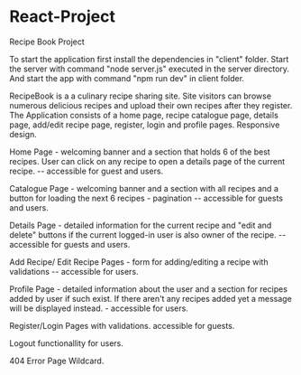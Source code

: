 # React-Project
Recipe Book Project

To start the application first install the dependencies in "client" folder. Start the server with command "node server.js" executed in the server directory. And start the app with command "npm run dev" in client folder.

RecipeBook is a a culinary recipe sharing site. Site visitors can browse numerous delicious recipes and upload their own recipes after they register. The Application consists of a home page, recipe catalogue page, details page, add/edit recipe page, register, login and profile pages. Responsive design.

Home Page - welcoming banner and a section that holds 6 of the best recipes. User can click on any recipe to open a details page of the current recipe. -- accessible for guest and users.

Catalogue Page - welcoming banner and a section with all recipes and a button for loading the next 6 recipes - pagination -- accessible for guests and users.

Details Page - detailed information for the current recipe and "edit and delete" buttons if the current logged-in user is also owner of the recipe. -- accessible for guests and users.

Add Recipe/ Edit Recipe Pages - form for adding/editing a recipe with validations -- accessible for users.

Profile Page - detailed information about the user and a section for recipes added by user if such exist. If there aren't any recipes added yet a message will be displayed instead. - accessible for users.

Register/Login Pages with validations. accessible for guests.

Logout functionallity for users.

404 Error Page Wildcard.

